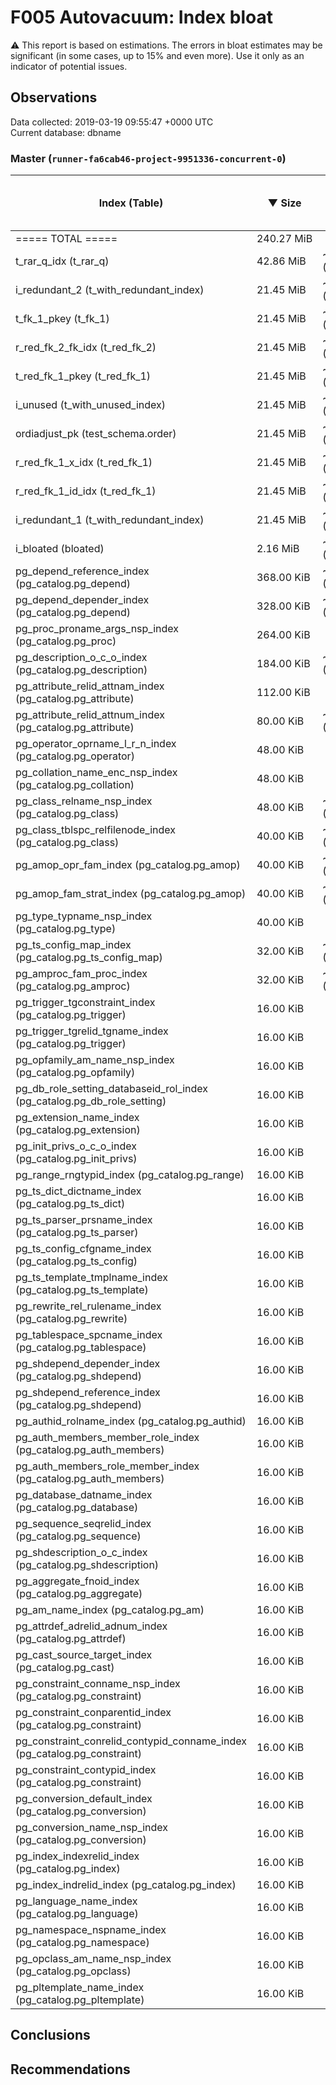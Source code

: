 # F005 Autovacuum: Index bloat #
:warning: This report is based on estimations. The errors in bloat estimates may be significant (in some cases, up to 15% and even more). Use it only as an indicator of potential issues.

## Observations ##
Data collected: 2019-03-19 09:55:47 +0000 UTC  
Current database: dbname  


### Master (`runner-fa6cab46-project-9951336-concurrent-0`) ###
 Index (Table) | &#9660;&nbsp;Size | Extra | Estimated bloat | Est. bloat, bytes | Est. bloat ratio, % | Live | Fill factor
---------------|-------------------|-------|-------|-------------|-------------|------|-------------
===== TOTAL ===== |240.27&nbsp;MiB ||23.65&nbsp;MiB |24,797,184|9.84||
t_rar_q_idx (t_rar_q) |42.86&nbsp;MiB |~23.65&nbsp;MiB (0.00%) |21.50&nbsp;MiB |22,544,384 | **50.16** |~21.36&nbsp;MiB |90
i_redundant_2 (t_with_redundant_index) |21.45&nbsp;MiB |~2.24&nbsp;MiB (0.00%) |88.00&nbsp;KiB |90,112 |0.40 |~21.36&nbsp;MiB |90
t_fk_1_pkey (t_fk_1) |21.45&nbsp;MiB |~2.24&nbsp;MiB (0.00%) |88.00&nbsp;KiB |90,112 |0.40 |~21.36&nbsp;MiB |90
r_red_fk_2_fk_idx (t_red_fk_2) |21.45&nbsp;MiB |~2.24&nbsp;MiB (0.00%) |88.00&nbsp;KiB |90,112 |0.40 |~21.36&nbsp;MiB |90
t_red_fk_1_pkey (t_red_fk_1) |21.45&nbsp;MiB |~2.24&nbsp;MiB (0.00%) |88.00&nbsp;KiB |90,112 |0.40 |~21.36&nbsp;MiB |90
i_unused (t_with_unused_index) |21.45&nbsp;MiB |~2.24&nbsp;MiB (0.00%) |88.00&nbsp;KiB |90,112 |0.40 |~21.36&nbsp;MiB |90
ordiadjust_pk (test_schema.order) |21.45&nbsp;MiB |~2.24&nbsp;MiB (0.00%) |88.00&nbsp;KiB |90,112 |0.40 |~21.36&nbsp;MiB |90
r_red_fk_1_x_idx (t_red_fk_1) |21.45&nbsp;MiB |~2.24&nbsp;MiB (0.00%) |88.00&nbsp;KiB |90,112 |0.40 |~21.36&nbsp;MiB |90
r_red_fk_1_id_idx (t_red_fk_1) |21.45&nbsp;MiB |~2.24&nbsp;MiB (0.00%) |88.00&nbsp;KiB |90,112 |0.40 |~21.36&nbsp;MiB |90
i_redundant_1 (t_with_redundant_index) |21.45&nbsp;MiB |~2.24&nbsp;MiB (0.00%) |88.00&nbsp;KiB |90,112 |0.40 |~21.36&nbsp;MiB |90
i_bloated (bloated) |2.16&nbsp;MiB |~1.19&nbsp;MiB (0.00%) |1.08&nbsp;MiB |1,130,496 | **50.00** |~1.08&nbsp;MiB |90
pg_depend_reference_index (pg_catalog.pg_depend) |368.00&nbsp;KiB |~152.00&nbsp;KiB (0.00%) |128.00&nbsp;KiB |131,072 |34.78 |~240.00&nbsp;KiB |90
pg_depend_depender_index (pg_catalog.pg_depend) |328.00&nbsp;KiB |~112.00&nbsp;KiB (0.00%) |88.00&nbsp;KiB |90,112 |26.83 |~240.00&nbsp;KiB |90
pg_proc_proname_args_nsp_index (pg_catalog.pg_proc) |264.00&nbsp;KiB | | | |0.00 |~392.00&nbsp;KiB |90
pg_description_o_c_o_index (pg_catalog.pg_description) |184.00&nbsp;KiB |~40.00&nbsp;KiB (0.00%) |32.00&nbsp;KiB |32,768 |17.39 |~152.00&nbsp;KiB |90
pg_attribute_relid_attnam_index (pg_catalog.pg_attribute) |112.00&nbsp;KiB | | | |0.00 |~264.00&nbsp;KiB |90
pg_attribute_relid_attnum_index (pg_catalog.pg_attribute) |80.00&nbsp;KiB |~16.00&nbsp;KiB (0.00%) |8.00&nbsp;KiB |8,192 |10.00 |~72.00&nbsp;KiB |90
pg_operator_oprname_l_r_n_index (pg_catalog.pg_operator) |48.00&nbsp;KiB | | | |0.00 |~88.00&nbsp;KiB |90
pg_collation_name_enc_nsp_index (pg_catalog.pg_collation) |48.00&nbsp;KiB | | | |0.00 |~72.00&nbsp;KiB |90
pg_class_relname_nsp_index (pg_catalog.pg_class) |48.00&nbsp;KiB |~8.00&nbsp;KiB (0.00%) | | |0.00 |~48.00&nbsp;KiB |90
pg_class_tblspc_relfilenode_index (pg_catalog.pg_class) |40.00&nbsp;KiB |~24.00&nbsp;KiB (0.00%) |16.00&nbsp;KiB |16,384 | **40.00** |~24.00&nbsp;KiB |90
pg_amop_opr_fam_index (pg_catalog.pg_amop) |40.00&nbsp;KiB |~8.00&nbsp;KiB (0.00%) |8.00&nbsp;KiB |8,192 |20.00 |~32.00&nbsp;KiB |90
pg_amop_fam_strat_index (pg_catalog.pg_amop) |40.00&nbsp;KiB |~8.00&nbsp;KiB (0.00%) |8.00&nbsp;KiB |8,192 |20.00 |~32.00&nbsp;KiB |90
pg_type_typname_nsp_index (pg_catalog.pg_type) |40.00&nbsp;KiB | | | |0.00 |~48.00&nbsp;KiB |90
pg_ts_config_map_index (pg_catalog.pg_ts_config_map) |32.00&nbsp;KiB |~8.00&nbsp;KiB (0.00%) |8.00&nbsp;KiB |8,192 |25.00 |~24.00&nbsp;KiB |90
pg_amproc_fam_proc_index (pg_catalog.pg_amproc) |32.00&nbsp;KiB |~8.00&nbsp;KiB (0.00%) |8.00&nbsp;KiB |8,192 |25.00 |~24.00&nbsp;KiB |90
pg_trigger_tgconstraint_index (pg_catalog.pg_trigger) |16.00&nbsp;KiB | | | |0.00 |~16.00&nbsp;KiB |90
pg_trigger_tgrelid_tgname_index (pg_catalog.pg_trigger) |16.00&nbsp;KiB | | | |0.00 |~16.00&nbsp;KiB |90
pg_opfamily_am_name_nsp_index (pg_catalog.pg_opfamily) |16.00&nbsp;KiB | | | |0.00 |~24.00&nbsp;KiB |90
pg_db_role_setting_databaseid_rol_index (pg_catalog.pg_db_role_setting) |16.00&nbsp;KiB | | | |0.00 |~16.00&nbsp;KiB |90
pg_extension_name_index (pg_catalog.pg_extension) |16.00&nbsp;KiB | | | |0.00 |~16.00&nbsp;KiB |90
pg_init_privs_o_c_o_index (pg_catalog.pg_init_privs) |16.00&nbsp;KiB | | | |0.00 |~16.00&nbsp;KiB |90
pg_range_rngtypid_index (pg_catalog.pg_range) |16.00&nbsp;KiB | | | |0.00 |~16.00&nbsp;KiB |90
pg_ts_dict_dictname_index (pg_catalog.pg_ts_dict) |16.00&nbsp;KiB | | | |0.00 |~16.00&nbsp;KiB |90
pg_ts_parser_prsname_index (pg_catalog.pg_ts_parser) |16.00&nbsp;KiB | | | |0.00 |~16.00&nbsp;KiB |90
pg_ts_config_cfgname_index (pg_catalog.pg_ts_config) |16.00&nbsp;KiB | | | |0.00 |~16.00&nbsp;KiB |90
pg_ts_template_tmplname_index (pg_catalog.pg_ts_template) |16.00&nbsp;KiB | | | |0.00 |~16.00&nbsp;KiB |90
pg_rewrite_rel_rulename_index (pg_catalog.pg_rewrite) |16.00&nbsp;KiB | | | |0.00 |~24.00&nbsp;KiB |90
pg_tablespace_spcname_index (pg_catalog.pg_tablespace) |16.00&nbsp;KiB | | | |0.00 |~16.00&nbsp;KiB |90
pg_shdepend_depender_index (pg_catalog.pg_shdepend) |16.00&nbsp;KiB | | | |0.00 |~16.00&nbsp;KiB |90
pg_shdepend_reference_index (pg_catalog.pg_shdepend) |16.00&nbsp;KiB | | | |0.00 |~16.00&nbsp;KiB |90
pg_authid_rolname_index (pg_catalog.pg_authid) |16.00&nbsp;KiB | | | |0.00 |~16.00&nbsp;KiB |90
pg_auth_members_member_role_index (pg_catalog.pg_auth_members) |16.00&nbsp;KiB | | | |0.00 |~16.00&nbsp;KiB |90
pg_auth_members_role_member_index (pg_catalog.pg_auth_members) |16.00&nbsp;KiB | | | |0.00 |~16.00&nbsp;KiB |90
pg_database_datname_index (pg_catalog.pg_database) |16.00&nbsp;KiB | | | |0.00 |~16.00&nbsp;KiB |90
pg_sequence_seqrelid_index (pg_catalog.pg_sequence) |16.00&nbsp;KiB | | | |0.00 |~16.00&nbsp;KiB |90
pg_shdescription_o_c_index (pg_catalog.pg_shdescription) |16.00&nbsp;KiB | | | |0.00 |~16.00&nbsp;KiB |90
pg_aggregate_fnoid_index (pg_catalog.pg_aggregate) |16.00&nbsp;KiB | | | |0.00 |~16.00&nbsp;KiB |90
pg_am_name_index (pg_catalog.pg_am) |16.00&nbsp;KiB | | | |0.00 |~16.00&nbsp;KiB |90
pg_attrdef_adrelid_adnum_index (pg_catalog.pg_attrdef) |16.00&nbsp;KiB | | | |0.00 |~16.00&nbsp;KiB |90
pg_cast_source_target_index (pg_catalog.pg_cast) |16.00&nbsp;KiB | | | |0.00 |~16.00&nbsp;KiB |90
pg_constraint_conname_nsp_index (pg_catalog.pg_constraint) |16.00&nbsp;KiB | | | |0.00 |~16.00&nbsp;KiB |90
pg_constraint_conparentid_index (pg_catalog.pg_constraint) |16.00&nbsp;KiB | | | |0.00 |~16.00&nbsp;KiB |90
pg_constraint_conrelid_contypid_conname_index (pg_catalog.pg_constraint) |16.00&nbsp;KiB | | | |0.00 |~16.00&nbsp;KiB |90
pg_constraint_contypid_index (pg_catalog.pg_constraint) |16.00&nbsp;KiB | | | |0.00 |~16.00&nbsp;KiB |90
pg_conversion_default_index (pg_catalog.pg_conversion) |16.00&nbsp;KiB | | | |0.00 |~16.00&nbsp;KiB |90
pg_conversion_name_nsp_index (pg_catalog.pg_conversion) |16.00&nbsp;KiB | | | |0.00 |~24.00&nbsp;KiB |90
pg_index_indexrelid_index (pg_catalog.pg_index) |16.00&nbsp;KiB | | | |0.00 |~16.00&nbsp;KiB |90
pg_index_indrelid_index (pg_catalog.pg_index) |16.00&nbsp;KiB | | | |0.00 |~16.00&nbsp;KiB |90
pg_language_name_index (pg_catalog.pg_language) |16.00&nbsp;KiB | | | |0.00 |~16.00&nbsp;KiB |90
pg_namespace_nspname_index (pg_catalog.pg_namespace) |16.00&nbsp;KiB | | | |0.00 |~16.00&nbsp;KiB |90
pg_opclass_am_name_nsp_index (pg_catalog.pg_opclass) |16.00&nbsp;KiB | | | |0.00 |~24.00&nbsp;KiB |90
pg_pltemplate_name_index (pg_catalog.pg_pltemplate) |16.00&nbsp;KiB | | | |0.00 |~16.00&nbsp;KiB |90


## Conclusions ##


## Recommendations ##

